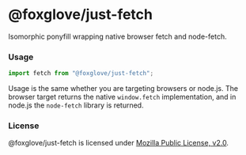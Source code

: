 # @foxglove/just-fetch

Isomorphic ponyfill wrapping native browser fetch and node-fetch.

### Usage

```ts
import fetch from "@foxglove/just-fetch";
```

Usage is the same whether you are targeting browsers or node.js. The browser
target returns the native `window.fetch` implementation, and in node.js the
`node-fetch` library is returned.

### License

@foxglove/just-fetch is licensed under [Mozilla Public License, v2.0](https://opensource.org/licenses/MPL-2.0).
